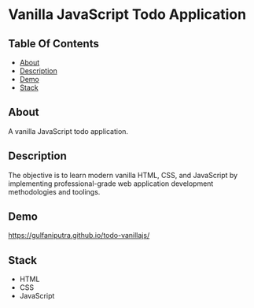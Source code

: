 # Vanilla JavaScript Todo Application

## Table Of Contents

- [About](#about)
- [Description](#description)
- [Demo](#demo)
- [Stack](#stack)

## About

A vanilla JavaScript todo application.

## Description

The objective is to learn modern vanilla HTML, CSS, and JavaScript by implementing professional-grade web application development methodologies and toolings.

## Demo

https://gulfaniputra.github.io/todo-vanillajs/

## Stack

- HTML
- CSS
- JavaScript
